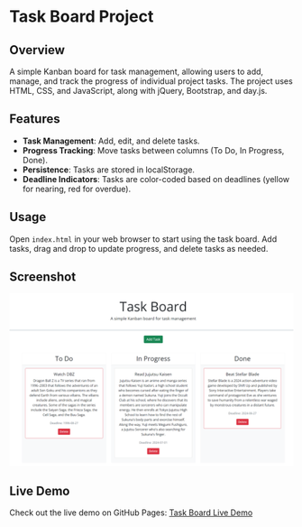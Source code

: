 # Task Board Project

## Overview

A simple Kanban board for task management, allowing users to add, manage, and track the progress of individual project tasks. The project uses HTML, CSS, and JavaScript, along with jQuery, Bootstrap, and day.js.

## Features

- **Task Management**: Add, edit, and delete tasks.
- **Progress Tracking**: Move tasks between columns (To Do, In Progress, Done).
- **Persistence**: Tasks are stored in localStorage.
- **Deadline Indicators**: Tasks are color-coded based on deadlines (yellow for nearing, red for overdue).

## Usage

Open `index.html` in your web browser to start using the task board. Add tasks, drag and drop to update progress, and delete tasks as needed.

## Screenshot

![Task Board Screenshot](assets/images/Taskboard_index.html.png)

## Live Demo

Check out the live demo on GitHub Pages: [Task Board Live Demo](https://enduringtimes.github.io/Taskboard/)